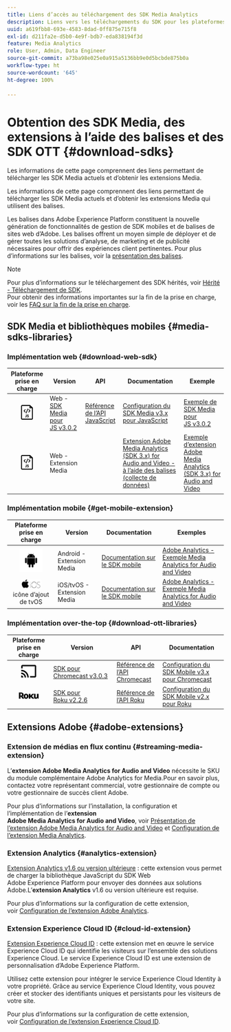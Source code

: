 ```yaml
---
title: Liens d’accès au téléchargement des SDK Media Analytics
description: Liens vers les téléchargements du SDK pour les plateformes disponibles, dont Android, iOS, JavaScript, Chromecast et Roku.
uuid: a619fbb8-693e-4583-8dad-0ff875e715f8
exl-id: d211fa2e-d5b0-4e9f-bdb7-eda838194f3d
feature: Media Analytics
role: User, Admin, Data Engineer
source-git-commit: a73ba98e025e0a915a5136bb9e0d5bcbde875b0a
workflow-type: ht
source-wordcount: '645'
ht-degree: 100%

---
```


# Obtention des SDK Media, des extensions à l’aide des balises et des SDK OTT {#download-sdks}

Les informations de cette page comprennent des liens permettant de télécharger les SDK Media actuels et d’obtenir les extensions Media.

Les informations de cette page comprennent des liens permettant de télécharger les SDK Media actuels et d’obtenir les extensions Media qui utilisent des balises.

Les balises dans Adobe Experience Platform constituent la nouvelle génération de fonctionnalités de gestion de SDK mobiles et de balises de sites web d’Adobe. Les balises offrent un moyen simple de déployer et de gérer toutes les solutions d’analyse, de marketing et de publicité nécessaires pour offrir des expériences client pertinentes. Pour plus d’informations sur les balises, voir la [présentation des balises](https://experienceleague.adobe.com/docs/platform-learn/data-collection/overview.html?lang=fr).


>[!NOTE]
>
>Pour plus d’informations sur le téléchargement des SDK hérités, voir [Hérité - Téléchargement de SDK](/help/legacy/legacy-download-sdks.md).<br>
>Pour obtenir des informations importantes sur la fin de la prise en charge, voir les [FAQ sur la fin de la prise en charge](/help/additional-resources/end-of-support-faqs.md).

## SDK Media et bibliothèques mobiles {#media-sdks-libraries}

### Implémentation web {#download-web-sdk}

| Plateforme prise en charge | Version |  API   |  Documentation  | Exemple |
|:---:|---|---|---|---|
| ![Icône JavaScript](assets/javascript-icon.png) | Web - [SDK Media pour JS v3.0.2](https://github.com/Adobe-Marketing-Cloud/media-sdks/releases/tag/js-v3.0.2) | [Référence de l’API JavaScript](https://adobe-marketing-cloud.github.io/media-sdks/reference/javascript_3x/index.html) | [Configuration du SDK Media v3.x pour JavaScript](/help/implementation/media-sdk/setup/web-implementation.md) | [Exemple de SDK Media pour JS v3.0.2](https://github.com/Adobe-Marketing-Cloud/media-sdks/tree/master/sdks/js/3.x) |
| ![Icône JavaScript](assets/javascript-icon.png) | Web - Extension Media |  | [Extension Adobe Media Analytics (SDK 3.x) for Audio and Video - à l’aide des balises (collecte de données)](https://experienceleague.adobe.com/docs/experience-platform/tags/extensions/adobe/media-analytics-3x/overview.html?lang=fr) | [Exemple d’extension Adobe Media Analytics (SDK 3.x) for Audio and Video](https://github.com/Adobe-Marketing-Cloud/media-sdks/tree/master/samples/launch/js/3.x) |

### Implémentation mobile {#get-mobile-extension}

| Plateforme prise en charge | Version | Documentation | Exemples |
|:---:|---|---|---|
| ![Icône Android](assets/android-icon.png) | Android - Extension Media | [Documentation sur le SDK mobile](https://developer.adobe.com/client-sdks/documentation/) | [Adobe Analytics - Exemple Media Analytics for Audio and Video](https://github.com/Adobe-Marketing-Cloud/media-sdks/tree/master/samples/launch/mobile/android) |
| ![Icône Apple iOS ](assets/ios-icon.png)<br> icône d’ajout de tvOS | iOS/tvOS - Extension Media | [Documentation sur le SDK mobile](https://developer.adobe.com/client-sdks/documentation/) | [Adobe Analytics - Exemple Media Analytics for Audio and Video](https://github.com/adobe/aepsdk-media-ios/tree/main/TestApp) |

### Implémentation over-the-top {#download-ott-libraries}

| Plateforme prise en charge | Version |  API   |  Documentation  |
|:---:|---|---|---|
| ![Icône Chromecast](assets/chromecast-icon.png) | [SDK pour Chromecast v3.0.3](https://github.com/Adobe-Marketing-Cloud/media-sdks/releases/tag/chromecast-v3.0.3) | [Référence de l’API Chromecast](https://adobe-marketing-cloud.github.io/media-sdks/reference/chromecast/) | [Configuration du SDK Mobile v3.x pour Chromecast](/help/implementation/media-sdk/setup/set-up-chromecast.md) |
| ![Icône Roku](assets/roku-icon.png) | [SDK pour Roku v2.2.6](https://github.com/Adobe-Marketing-Cloud/media-sdks/releases/tag/roku-v2.2.6) | [Référence de l’API Roku](/help/implementation/media-sdk/setup/set-up-roku.md) | [Configuration du SDK Mobile v2.x pour Roku](/help/implementation/media-sdk/setup/set-up-roku.md) |

## Extensions Adobe {#adobe-extensions}

### Extension de médias en flux continu {#streaming-media-extension}

L’**extension Adobe Media Analytics for Audio and Video** nécessite le SKU du module complémentaire Adobe Analytics for Media.Pour en savoir plus, contactez votre représentant commercial, votre gestionnaire de compte ou votre gestionnaire de succès client Adobe.

Pour plus d’informations sur l’installation, la configuration et l’implémentation de l’**extension Adobe Media Analytics for Audio and Video**, voir [Présentation de l’extension Adobe Media Analytics for Audio and Video](https://experienceleague.adobe.com/docs/experience-platform/tags/extensions/adobe/media-analytics/overview.html?lang=fr) et [Configuration de l’extension Media Analytics](https://aep-sdks.gitbook.io/docs/using-mobile-extensions/adobe-media-analytics#configure-the-media-analytics-extension).

### Extension Analytics {#analytics-extension}

[Extension Analytics v1.6 ou version ultérieure](https://experienceleague.adobe.com/docs/experience-platform/tags/extensions/adobe/analytics/overview.html?lang=fr) : cette extension vous permet de charger la bibliothèque JavaScript du SDK Web Adobe Experience Platform pour envoyer des données aux solutions Adobe.L’**extension Analytics** v1.6 ou version ultérieure est requise.

Pour plus d’informations sur la configuration de cette extension, voir [Configuration de l’extension Adobe Analytics](https://experienceleague.adobe.com/docs/experience-platform/tags/extensions/adobe/analytics/overview.html?lang=fr).

### Extension Experience Cloud ID {#cloud-id-extension}

[Extension Experience Cloud ID](https://experienceleague.adobe.com/docs/experience-platform/tags/extensions/adobe/id-service/overview.html?lang=fr) : cette extension met en œuvre le service Experience Cloud ID qui identifie les visiteurs sur l’ensemble des solutions Experience Cloud. Le service Experience Cloud ID est une extension de personnalisation d’Adobe Experience Platform.

Utilisez cette extension pour intégrer le service Experience Cloud Identity à votre propriété. Grâce au service Experience Cloud Identity, vous pouvez créer et stocker des identifiants uniques et persistants pour les visiteurs de votre site.

Pour plus d’informations sur la configuration de cette extension, voir [Configuration de l’extension Experience Cloud ID](https://experienceleague.adobe.com/docs/experience-platform/tags/extensions/adobe/id-service/overview.html?lang=fr).

